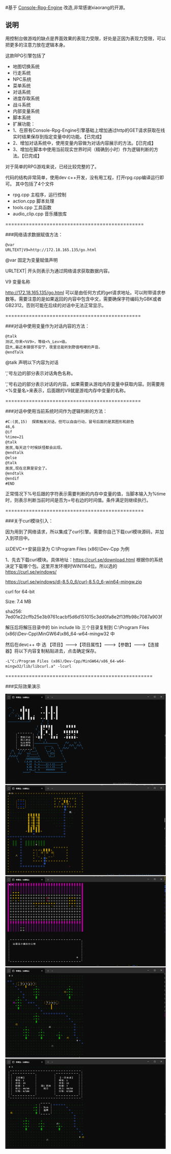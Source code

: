 #基于 [Console-Rpg-Engine](https://github.com/xiaorang/Console-Rpg-Engine) 改造,非常感谢xiaorang的开源。



## 说明

用控制台做游戏的缺点是界面效果的表现力受限，好处是正因为表现力受限，可以把更多的注意力放在逻辑本身。

这款RPG引擎包括了

- 地图切换系统
- 行走系统
- NPC系统
- 菜单系统
- 对话系统
- 进度存取系统
- 战斗系统
- 内部变量系统
- 脚本系统
- 扩展功能：
- 1、在原有Console-Rpg-Engine引擎基础上增加通过http的GET请求获取在线实时结果保存到指定变量中的功能。【已完成】
- 2、增加对话系统中，使用变量内容做为对话内容展示的方法。【已完成】
- 3、增加在脚本中使用当前现实世界时间（精确到小时）作为逻辑判断的方法。【已完成】

对于简单的RPG游戏来说，已经比较完整的了。

代码的结构非常简单，使用dev c++开发，没有用工程，打开rpg.cpp编译运行即可。
其中包括了4个文件

- rpg.cpp 主程序，运行控制
- action.cpp 脚本处理
- tools.cpp 工具函数
- audio_clip.cpp 音乐播放库


===============================================

###网络请求数据赋值方法：

```shell
@var
URLTEXT|V9=http://172.18.165.135/go.html
```

@var 固定为变量赋值声明

URLTEXT|  开头则表示为通过网络请求获取数据内容。

V9        变量名称

http://172.18.165.135/go.html 可以是由任何方式的get请求地址。可以附带请求参数等。需要注意的是如果返回的内容中包含中文，需要确保字符编码为GBK或者GB2312。否则可能在后续的对话中无法正常显示。


==============================================

###对话中使用变量作为对话内容的方法：

```shell
@talk
测试,你来<%V9>，等级<%_Lev>级。
囧大,最近本镇很不安宁，夜里总能听到野兽咆哮的声音。
@endTalk
```

@talk 声明以下内容为对话

','号左边的部分表示对话角色名称。

','号右边的部分表示对话的内容。如果需要从游戏内存变量中获取内容。则需要用<%变量名>来表示，后面跟的V9就是游戏内存中变量的名称。


==============================================

###对话中使用当前系统时间作为逻辑判断的方法：

```shell
#C:(民,15)  探索触发对话，但可以自由行动，冒号后面的是其图形和颜色
46,6
@if
%time=21
@talk
居民,每天这个时候妖怪都会出现。
@endtalk
@else
@talk
居民,现在总算是安全了。
@endtalk
@endif
#END
```

正常情况下%号后跟的字符表示需要判断的内存中变量的值，当脚本输入为%time时，则表示判断当前时间是否为=号右边的时间值。条件满足则继续执行。

===============================================

###关于curl模块引入：

因为用到了网络请求，所以集成了curl引擎。需要你自己下载curl模块源码，并加入到项目中。

以DEVC++安装目录为 C:\Program Files (x86)\Dev-Cpp 为例

1、先去下载curl模块。具体地址：https://curl.se/download.html 根据你的系统决定下载哪个包。这里开发环境时WIN1164位。所以选的 https://curl.se/windows/

https://curl.se/windows/dl-8.5.0_6/curl-8.5.0_6-win64-mingw.zip

curl for 64-bit

Size: 7.4 MB

sha256: 7ed01e22cffb25e3b9761cacbf5d6d151015c3dd0fa8e2f13ffb98c7087a903f

解压后将解压目录中的 bin include lib 三个目录复制到 C:\Program Files (x86)\Dev-Cpp\MinGW64\x86_64-w64-mingw32 中

然后在devc++ 中 选 【项目】--->【项目属性】--->【参数】--->【连接器】将以下内容复制粘贴进去，点击确定保存。

```shell
-L"C:/Program Files (x86)/Dev-Cpp/MinGW64/x86_64-w64-mingw32/lib/libcurl.a" -lcurl
```

==================================================

###实际效果演示

![游戏实际效果演示](微信图片_20240123183312.png)
![游戏实际效果演示](微信图片_20240123183332.png)
![游戏实际效果演示](微信图片_20240123183346.png)
![游戏实际效果演示](微信图片_20240123183431.png)
![游戏实际效果演示](微信图片_20240123183500.png)

